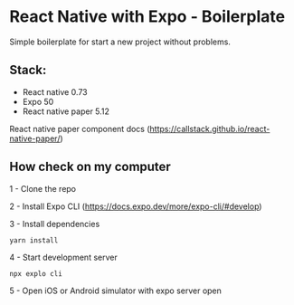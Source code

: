 # React Native with Expo - Boilerplate
Simple boilerplate for start a new project without problems.

## Stack:
- React native 0.73
- Expo 50
- React native paper 5.12

React native paper component docs (https://callstack.github.io/react-native-paper/)

## How check on my computer

1 - Clone the repo

2 - Install Expo CLI (https://docs.expo.dev/more/expo-cli/#develop)

3 - Install dependencies

 ```yarn install```

4 - Start development server

``npx explo cli``

5 - Open iOS or Android simulator with expo server open
